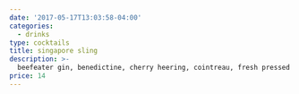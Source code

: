 ```yaml
---
date: '2017-05-17T13:03:58-04:00'
categories:
  - drinks
type: cocktails
title: singapore sling
description: >- 
  beefeater gin, benedictine, cherry heering, cointreau, fresh pressed pineapple juice, angostura bitters & lime juice
price: 14
---
```

